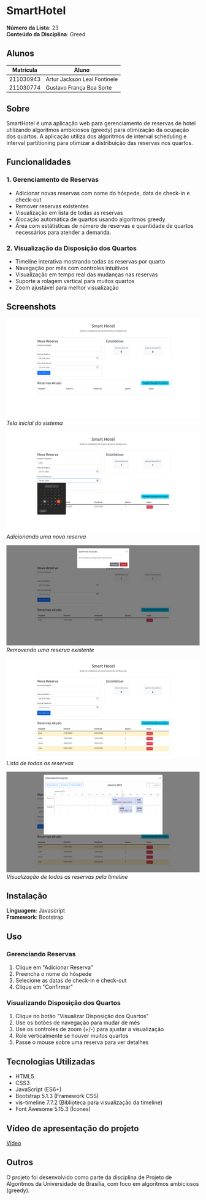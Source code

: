 # SmartHotel

**Número da Lista**: 23<br>
**Conteúdo da Disciplina**: Greed<br>

## Alunos
|Matrícula | Aluno |
| -- | -- |
| 211030943  |  Artur Jackson Leal Fontinele |
| 211030774  |  Gustavo França Boa Sorte |

## Sobre 
SmartHotel é uma aplicação web para gerenciamento de reservas de hotel utilizando algoritmos ambiciosos (greedy) para otimização da ocupação dos quartos. A aplicação utiliza dos algoritmos de interval scheduling e interval partitioning para otimizar a distribuição das reservas nos quartos.

## Funcionalidades

### 1. Gerenciamento de Reservas
- Adicionar novas reservas com nome do hóspede, data de check-in e check-out
- Remover reservas existentes
- Visualização em lista de todas as reservas
- Alocação automática de quartos usando algoritmos greedy
- Área com estátisticas de número de reservas e quantidade de quartos necessários para atender a demanda.

### 2. Visualização da Disposição dos Quartos
- Timeline interativa mostrando todas as reservas por quarto
- Navegação por mês com controles intuitivos
- Visualização em tempo real das mudanças nas reservas
- Suporte a rolagem vertical para muitos quartos
- Zoom ajustável para melhor visualização

## Screenshots

![](assets/inicio.png)<br>
*Tela inicial do sistema*

![](assets/adicionando_reserva.png)<br>
*Adicionando uma nova reserva*

![](assets/removendo_reserva.png)<br>
*Removendo uma reserva existente*

![](assets/reservas.png)<br>
*Lista de todas as reservas*

![](assets/timeline.png)<br>
*Visualização de todas as reservas pela timeline*

## Instalação 

**Linguagem**: Javascript<br>
**Framework**: Bootstrap<br>

## Uso

### Gerenciando Reservas
1. Clique em "Adicionar Reserva"
2. Preencha o nome do hóspede
3. Selecione as datas de check-in e check-out
4. Clique em "Confirmar"

### Visualizando Disposição dos Quartos
1. Clique no botão "Visualizar Disposição dos Quartos"
2. Use os botões de navegação para mudar de mês
3. Use os controles de zoom (+/-) para ajustar a visualização
4. Role verticalmente se houver muitos quartos
5. Passe o mouse sobre uma reserva para ver detalhes

## Tecnologias Utilizadas
- HTML5
- CSS3
- JavaScript (ES6+)
- Bootstrap 5.1.3 (Framework CSS)
- vis-timeline 7.7.2 (Biblioteca para visualização da timeline)
- Font Awesome 5.15.3 (Ícones)

## Vídeo de apresentação do projeto

[Vídeo](https://youtu.be/NoorZ-IHo7Q)

## Outros 
O projeto foi desenvolvido como parte da disciplina de Projeto de Algoritmos da Universidade de Brasília, com foco em algoritmos ambiciosos (greedy).
